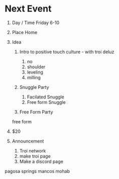 # Next Event

1. Day / Time
    Friday 6-10
1. Place
    Home
1. Idea
    1. Intro to positive touch culture - with troi deluz
        1. no
        1. shoulder
        1. leveling
        1. milling

    1. Snuggle Party
        1. Facilated Snuggle
        1. Free form Snuggle
    
    1. Free Form Party

    free form

1. $20    

1. Announcement
    1. Troi network
    1. make troi page
    1. Make a discord page
    




pagosa springs
mancos
mohab

